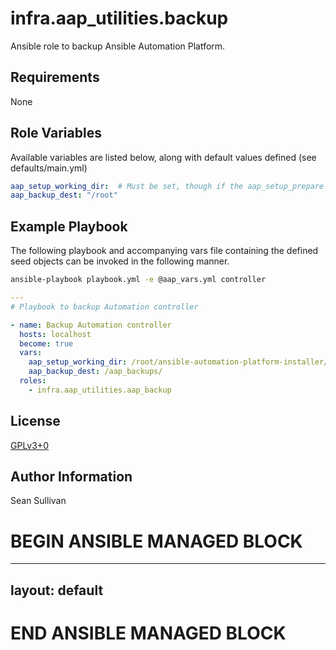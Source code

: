 # infra.aap\_utilities.backup

Ansible role to backup Ansible Automation Platform.

## Requirements

None

## Role Variables

Available variables are listed below, along with default values defined (see defaults/main.yml)

```yaml
aap_setup_working_dir:  # Must be set, though if the aap_setup_prepare role has been run prior, a fact will be set.
aap_backup_dest: "/root"
```

## Example Playbook

The following playbook and accompanying vars file containing the defined seed objects can be invoked in the following manner.

```sh
ansible-playbook playbook.yml -e @aap_vars.yml controller
```

```yaml
---
# Playbook to backup Automation controller

- name: Backup Automation controller
  hosts: localhost
  become: true
  vars:
    aap_setup_working_dir: /root/ansible-automation-platform-installer/
    aap_backup_dest: /aap_backups/
  roles:
    - infra.aap_utilities.aap_backup
```

## License

[GPLv3+0](https://github.com/redhat-cop/aap_utilities#licensing)

## Author Information

Sean Sullivan

# BEGIN ANSIBLE MANAGED BLOCK
---
layout: default
---
# END ANSIBLE MANAGED BLOCK
